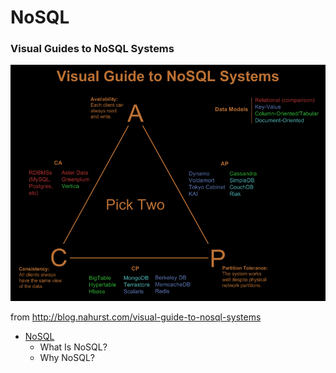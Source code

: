 # NoSQL


### Visual Guides to NoSQL Systems
![Visual Guides to NoSQL Systems](/2679971257.png)

from http://blog.nahurst.com/visual-guide-to-nosql-systems


* [NoSQL](/Bur11.pdf)
  * What Is NoSQL?
  * Why NoSQL?
